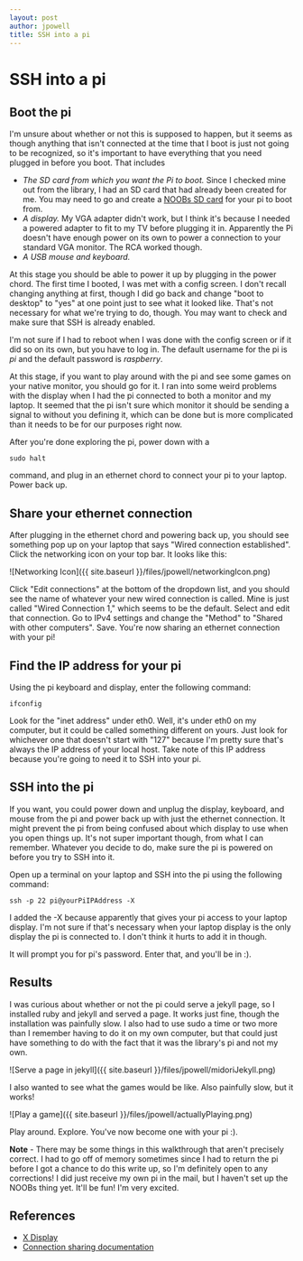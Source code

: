 ```yaml
---
layout: post
author: jpowell
title: SSH into a pi
---
```


# SSH into a pi

## Boot the pi
I'm unsure about whether or not this is supposed to happen, but it seems as though anything that isn't connected at the time that I boot is just not going to be recognized, so it's important to have everything that you need plugged in before you boot. That includes

* *The SD card from which you want the Pi to boot.* Since I checked mine out from the library, I had an SD card that had already been created for me. You may need to go and create a [NOOBs SD card](http://www.raspberrypi.org/downloads) for your pi to boot from.
* *A display.* My VGA adapter didn't work, but I think it's because I needed a powered adapter to fit to my TV before plugging it in. Apparently the Pi doesn't have enough power on its own to power a connection to your standard VGA monitor. The RCA worked though.
* *A USB mouse and keyboard.*

At this stage you should be able to power it up by plugging in the power chord. The first time I booted, I was met with a config screen. I don't recall changing anything at first, though I did go back and change "boot to desktop" to "yes" at one point just to see what it looked like. That's not necessary for what we're trying to do, though. You may want to check and make sure that SSH is already enabled.

I'm not sure if I had to reboot when I was done with the config screen or if it did so on its own, but you have to log in. The default username for the pi is *pi* and the default password is *raspberry*.

At this stage, if you want to play around with the pi and see some games on your native monitor, you should go for it. I ran into some weird problems with the display when I had the pi connected to both a monitor and my laptop. It seemed that the pi isn't sure which monitor it should be sending a signal to without you defining it, which can be done but is more complicated than it needs to be for our purposes right now.

After you're done exploring the pi, power down with a

```
sudo halt
```

command, and plug in an ethernet chord to connect your pi to your laptop. Power back up.

## Share your ethernet connection

After plugging in the ethernet chord and powering back up, you should see something pop up on your laptop that says "Wired connection established". Click the networking icon on your top bar. It looks like this:

![Networking Icon]({{ site.baseurl }}/files/jpowell/networkingIcon.png)

Click "Edit connections" at the bottom of the dropdown list, and you should see the name of whatever your new wired connection is called. Mine is just called "Wired Connection 1," which seems to be the default. Select and edit that connection. Go to IPv4 settings and change the "Method" to "Shared with other computers". Save. You're now sharing an ethernet connection with your pi!


## Find the IP address for your pi

Using the pi keyboard and display, enter the following command:

```
ifconfig
```

Look for the "inet address" under eth0. Well, it's under eth0 on my computer, but it could be called something different on yours. Just look for whichever one that doesn't start with "127" because I'm pretty sure that's always the IP address of your local host. Take note of this IP address because you're going to need it to SSH into your pi.

## SSH into the pi

If you want, you could power down and unplug the display, keyboard, and mouse from the pi and power back up with just the ethernet connection. It might prevent the pi from being confused about which display to use when you open things up. It's not super important though, from what I can remember. Whatever you decide to do, make sure the pi is powered on before you try to SSH into it.

Open up a terminal on your laptop and SSH into the pi using the following command:

```
ssh -p 22 pi@yourPiIPAddress -X
```

I added the -X because apparently that gives your pi access to your laptop display. I'm not sure if that's necessary when your laptop display is the only display the pi is connected to. I don't think it hurts to add it in though.

It will prompt you for pi's password. Enter that, and you'll be in :).

## Results

I was curious about whether or not the pi could serve a jekyll page, so I installed ruby and jekyll and served a page. It works just fine, though the installation was painfully slow. I also had to use sudo a time or two more than I remember having to do it on my own computer, but that could just have something to do with the fact that it was the library's pi and not my own.

![Serve a page in jekyll]({{ site.baseurl }}/files/jpowell/midoriJekyll.png)

I also wanted to see what the games would be like. Also painfully slow, but it works!

![Play a game]({{ site.baseurl }}/files/jpowell/actuallyPlaying.png)

Play around. Explore. You've now become one with your pi :).

**Note** - There may be some things in this walkthrough that aren't precisely correct. I had to go off of memory sometimes since I had to return the pi before I got a chance to do this write up, so I'm definitely open to any corrections! I did just receive my own pi in the mail, but I haven't set up the NOOBs thing yet. It'll be fun! I'm very excited.

## References
* [X Display](http://www.thegeekstuff.com/2010/06/xhost-cannot-open-display/)
* [Connection sharing documentation](https://help.ubuntu.com/community/Internet/ConnectionSharing)
